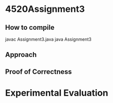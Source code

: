 # 4520Assignment3

## How to compile
javac Assignment3.java
java Assignment3

## Approach



## Proof of Correctness


# Experimental Evaluation


